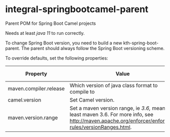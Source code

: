 # integral-springbootcamel-parent
Parent POM for Spring Boot Camel projects

Needs at least *java 11* to run correctly.

To change Spring Boot version, you need to build a new kth-spring-boot-parent.
The parent should always follow the Spring Boot versioning scheme.

To override defaults, set the following properties:

| Property               | Value                                            | Default value |
|------------------------|--------------------------------------------------|---------------|
| maven.compiler.release | Which version of java class format to compile to | 11            |
| camel.version          | Set Camel version.                               | 3.1.0          |
| maven.version.range    | Set a maven version range, ie *3.6,* means at least maven 3.6. For more info, see http://maven.apache.org/enforcer/enforcer-rules/versionRanges.html. | 3.6, |
